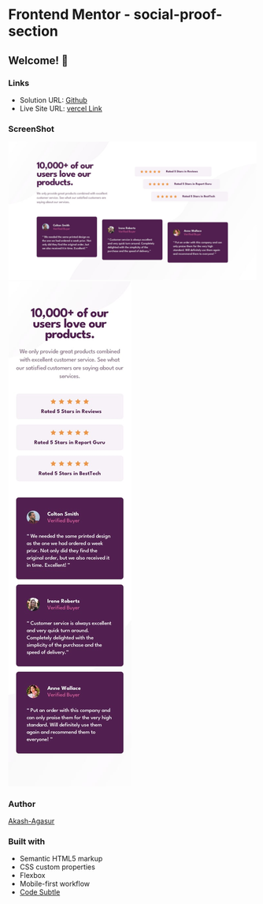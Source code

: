 # Frontend Mentor - social-proof-section
## Welcome! 👋

### Links

- Solution URL: [Github](https://github.com/akash-agasur/social-proof-section)
- Live Site URL: [vercel Link](https://social-proof-section-delta-nine.vercel.app/)

### ScreenShot

![Desktop](./design/desktop-design.jpg)
![Mobile](./design/mobile-design.jpg)

### Author

[Akash-Agasur](https://www.linkedin.com/in/akash--agasur/)


### Built with

- Semantic HTML5 markup
- CSS custom properties
- Flexbox
- Mobile-first workflow
- [Code Subtle](https://www.linkedin.com/company/code-subtle/)
